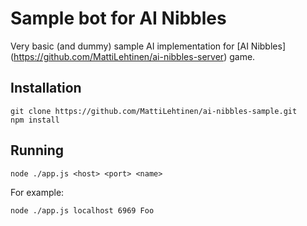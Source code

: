 Sample bot for AI Nibbles
=========================

Very basic (and dummy) sample AI implementation for [AI Nibbles] (https://github.com/MattiLehtinen/ai-nibbles-server) game.

Installation
------------
    
    git clone https://github.com/MattiLehtinen/ai-nibbles-sample.git
    npm install
    
Running
-------
    
    node ./app.js <host> <port> <name>
 
 For example:
 
    node ./app.js localhost 6969 Foo
                  

